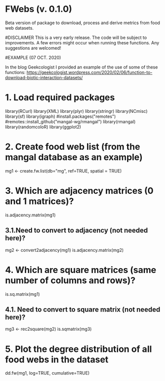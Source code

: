 # FWebs (v. 0.1.0)

Beta version of package to download, process and derive metrics from food web datasets. 

#DISCLAIMER 
This is a very early release. The code will be subject to improvements. A few errors might occur when running these functions. Any suggestions are welcomed!

#EXAMPLE (07 OCT. 2020)

In the blog Geekcologist I provided an example of the use of some of these functions: https://geekcologist.wordpress.com/2020/02/06/function-to-download-biotic-interaction-datasets/

# 1. Load required packages
library(RCurl)
library(XML)
library(plyr)
library(stringr)
library(NCmisc)
library(sf)
library(igraph)
#install.packages("remotes")
#remotes::install_github("mangal-wg/rmangal")
library(rmangal)
library(randomcoloR)
library(ggplot2)

# 2. Create food web list (from the mangal database as an example)
mg1 <- create.fw.list(db="mg", ref=TRUE, spatial = TRUE)

# 3. Which are  adjacency matrices (0 and 1 matrices)?
is.adjacency.matrix(mg1)

## 3.1.Need to convert to adjacency (not needed here)?
mg2 <- convert2adjacency(mg1)
is.adjacency.matrix(mg2)

# 4. Which are square matrices (same number of columns and rows)?
is.sq.matrix(mg1) 

## 4.1. Need to convert to square matrix (not needed here)?
mg3 <- rec2square(mg2)
is.sqmatrix(mg3) 

# 5. Plot the degree distribution of all food webs in the dataset
dd.fw(mg1, log=TRUE, cumulative=TRUE)



